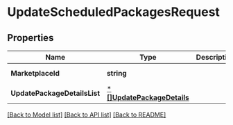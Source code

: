 # UpdateScheduledPackagesRequest

## Properties
Name | Type | Description | Notes
------------ | ------------- | ------------- | -------------
**MarketplaceId** | **string** |  | [default to null]
**UpdatePackageDetailsList** | [***[]UpdatePackageDetails**](array.md) |  | [default to null]

[[Back to Model list]](../README.md#documentation-for-models) [[Back to API list]](../README.md#documentation-for-api-endpoints) [[Back to README]](../README.md)

